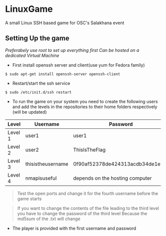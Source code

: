 # LinuxGame
A small Linux SSH based game for OSC's Salakhana event

## Setting Up the game 

*Preferabely use root to set up everything first*
*Can be hosted on a dedicated Virtual Machine*

* First install openssh server and client(use yum for Fedora family)
```
$ sudo apt-get install openssh-server openssh-client
```
* Restart/start the ssh service 
```
$ sudo /etc/init.d/ssh restart
```
* To run the game on your system you need to create the following users and add the levels in the repositories to their home folders respectively (will be updated)

| Level | Username | Password | 
|-------|----------|----------|
|Level 1|  user1   |  user1   |
|Level 2|  user2   | ThisIsTheFlag|
|Level 3|  thisistheusername | 0f90af52378de424313acdb34de1e16f |
|Level 4 |   nmapisuseful   |  depends on the hosting computer  |

>Test the open ports and change it for the fourth username before the game starts

>If you want to change the contents of the file leading to the third level you have to change the password of the third level 
>Because the md5sum of the .txt will change

* The player is provided with the first username and password

